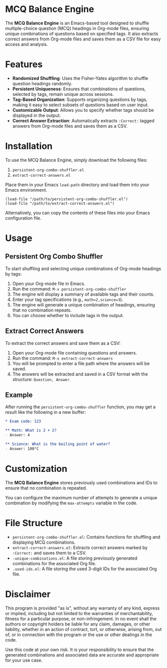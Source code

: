 # MCQ Balance Engine

The **MCQ Balance Engine** is an Emacs-based tool designed to shuffle multiple-choice question (MCQ) headings in Org-mode files, ensuring unique combinations of questions based on specified tags. It also extracts correct answers from Org-mode files and saves them as a CSV file for easy access and analysis.

# Features

- **Randomized Shuffling**: Uses the Fisher-Yates algorithm to shuffle question headings randomly.
- **Persistent Uniqueness**: Ensures that combinations of questions, selected by tags, remain unique across sessions.
- **Tag-Based Organization**: Supports organizing questions by tags, making it easy to select subsets of questions based on user input.
- **Customizable Output**: Allows you to specify whether tags should be displayed in the output.
- **Correct Answer Extraction**: Automatically extracts `:Correct:` tagged answers from Org-mode files and saves them as a CSV.

# Installation

To use the MCQ Balance Engine, simply download the following files:

1. `persistent-org-combo-shuffler.el`
2. `extract-correct-answers.el`

Place them in your Emacs `load-path` directory and load them into your Emacs environment.

```emacs-lisp
(load-file "/path/to/persistent-org-combo-shuffler.el")
(load-file "/path/to/extract-correct-answers.el")
```

Alternatively, you can copy the contents of these files into your Emacs configuration file.

# Usage

## Persistent Org Combo Shuffler

To start shuffling and selecting unique combinations of Org-mode headings by tags:

1. Open your Org-mode file in Emacs.
2. Run the command: `M-x persistent-org-combo-shuffler`
3. The engine will display a summary of available tags and their counts.
4. Enter your tag specifications (e.g., `math=2,science=3`).
5. The engine will generate a unique combination of headings, ensuring that no combination repeats.
6. You can choose whether to include tags in the output.

## Extract Correct Answers

To extract the correct answers and save them as a CSV:

1. Open your Org-mode file containing questions and answers.
2. Run the command: `M-x extract-correct-answers`
3. You will be prompted to enter a file path where the answers will be saved.
4. The answers will be extracted and saved in a CSV format with the structure: `Question, Answer`.

## Example

After running the `persistent-org-combo-shuffler` function, you may get a result like the following in a new buffer:

```org
* Exam code: 123

** Math: What is 2 + 2?
- Answer: 4

** Science: What is the boiling point of water?
- Answer: 100°C
```

# Customization

The **MCQ Balance Engine** stores previously used combinations and IDs to ensure that no combination is repeated.

You can configure the maximum number of attempts to generate a unique combination by modifying the `max-attempts` variable in the code.

# File Structure

- `persistent-org-combo-shuffler.el`: Contains functions for shuffling and displaying MCQ combinations.
- `extract-correct-answers.el`: Extracts correct answers marked by `:Correct:` and saves them to a CSV.
- `-unique-combinations.el`: A file storing previously generated combinations for the associated Org file.
- `.used-ids.el`: A file storing the used 3-digit IDs for the associated Org file.

# Disclaimer

This program is provided "as is", without any warranty of any kind, express or implied, including but not limited to the warranties of merchantability, fitness for a particular purpose, or non-infringement. In no event shall the authors or copyright holders be liable for any claim, damages, or other liability, whether in an action of contract, tort, or otherwise, arising from, out of, or in connection with the program or the use or other dealings in the code.

Use this code at your own risk. It is your responsibility to ensure that the generated combinations and associated data are accurate and appropriate for your use case.

